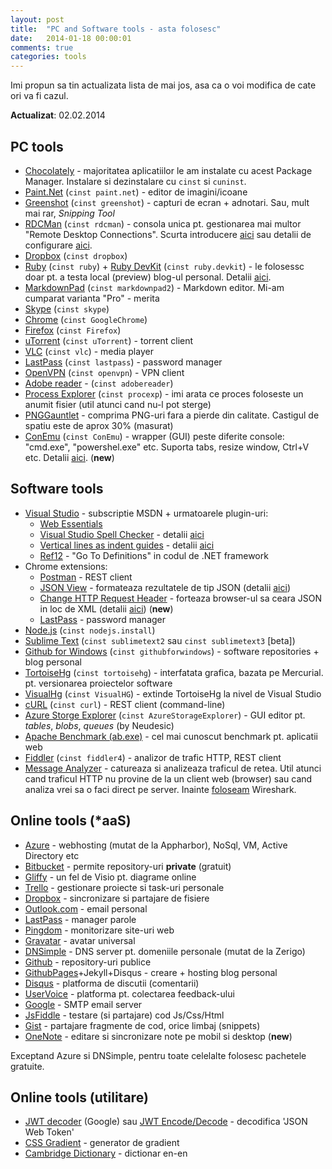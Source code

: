 ```yaml
---
layout: post
title:  "PC and Software tools - asta folosesc"
date:   2014-01-18 00:00:01
comments: true
categories: tools
---
```


Imi propun sa tin actualizata lista de mai jos, asa ca o voi modifica de cate ori va fi cazul.

**Actualizat**: 02.02.2014 

## PC tools ##

- [Chocolately](http://chocolatey.org/) - majoritatea aplicatiilor le am instalate cu acest Package Manager.  Instalare si dezinstalare cu `cinst` si `cuninst`.
- [Paint.Net](http://www.getpaint.net/) (`cinst paint.net`) - editor de imagini/icoane
- [Greenshot](http://maran.ro/2013/12/31/instalare-ruby-rubygems-si-rubydevkit-pe-windows-81-64bit/) (`cinst greenshot`) - capturi de ecran + adnotari. Sau, mult mai rar, *Snipping Tool*
- [RDCMan](http://www.microsoft.com/en-us/download/details.aspx?id=21101) (`cinst rdcman`) - consola unica pt. gestionarea mai multor "Remote Desktop Connections". Scurta introducere [aici](http://blogs.technet.com/b/exchange/archive/2010/06/11/3410093.aspx) sau detalii de configurare [aici](http://blogs.msdn.com/b/stuartleeks/archive/2014/01/15/using-remote-desktop-connection-manager-rdc-man-with-windows-azure-virtual-machines.aspx). 
- [Dropbox](https://www.dropbox.com/) (`cinst dropbox`)
- [Ruby](http://rubyinstaller.org/) (`cinst ruby`) + [Ruby DevKit](http://rubyinstaller.org/add-ons/devkit/) (`cinst ruby.devkit`) - le folosessc doar pt. a testa local (preview) blog-ul personal. Detalii [aici](http://maran.ro/2013/12/31/instalare-ruby-rubygems-si-rubydevkit-pe-windows-81-64bit/).
- [MarkdownPad](http://markdownpad.com/) (`cinst markdownpad2`) - Markdown editor. Mi-am cumparat varianta "Pro" - merita
- [Skype](http://skype.com) (`cinst skype`)
- [Chrome](http://www.google.com/chrome/) (`cinst GoogleChrome`)
- [Firefox](https://www.mozilla.org/firefox) (`cinst Firefox`)
- [uTorrent](http://www.utorrent.com/) (`cinst uTorrent`) - torrent client
- [VLC](http://www.videolan.org/vlc/) (`cinst vlc`) - media player
- [LastPass](https://lastpass.com/) (`cinst lastpass`) - password manager
- [OpenVPN](http://openvpn.net/) (`cinst openvpn`) - VPN client
- [Adobe reader](http://get.adobe.com/ro/reader/) - (`cinst adobereader`)
- [Process Explorer](http://technet.microsoft.com/en-us/sysinternals/bb896653) (`cinst procexp`) - imi arata ce proces foloseste un anumit fisier (util atunci cand nu-l pot sterge)
- [PNGGauntlet](http://pnggauntlet.com/) - comprima PNG-uri fara a pierde din calitate. Castigul de spatiu este de aprox 30% (masurat)
- [ConEmu](https://code.google.com/p/conemu-maximus5/) (`cinst ConEmu`) - wrapper (GUI) peste diferite console: "cmd.exe", "powershel.exe" etc. Suporta tabs, resize window, Ctrl+V etc. Detalii [aici](http://www.hanselman.com/blog/ConEmuTheWindowsTerminalConsolePromptWeveBeenWaitingFor.aspx). (**new**)
 
## Software tools ##

- [Visual Studio](http://msdn.microsoft.com/en-US/vstudio) - subscriptie MSDN + urmatoarele plugin-uri:
	- [Web Essentials](http://vswebessentials.com/)
	- [Visual Studio Spell Checker](http://visualstudiogallery.msdn.microsoft.com/a23de100-31a1-405c-b4b7-d6be40c3dfff) - detalii [aici](http://maran.ro/2013/11/23/visual-studio-doua-plugin-uri-utile/)
	- [Vertical lines as indent guides](http://visualstudiogallery.msdn.microsoft.com/e792686d-542b-474a-8c55-630980e72c30) - detalii [aici](http://maran.ro/2013/11/23/visual-studio-doua-plugin-uri-utile/)
	- [Ref12](http://visualstudiogallery.msdn.microsoft.com/f89b27c5-7d7b-4059-adde-7ccc709fa86e) - "Go To Definitions" in codul de .NET framework
- Chrome extensions:
	- [Postman](https://chrome.google.com/webstore/detail/postman-rest-client/fdmmgilgnpjigdojojpjoooidkmcomcm) - REST client
	- [JSON View](https://chrome.google.com/webstore/detail/jsonview/chklaanhfefbnpoihckbnefhakgolnmc) - formateaza rezultatele de tip JSON (detalii [aici](http://maran.ro/2014/02/16/afisarea-in-browser-a-unui-obiect-json-culori-indentare-grupare/))
	- [Change HTTP Request Header](https://chrome.google.com/webstore/detail/change-http-request-heade/ppmibgfeefcglejjlpeihfdimbkfbbnm) - forteaza browser-ul sa ceara JSON in loc de XML (detalii [aici](http://maran.ro/2014/02/15/afisarea-raspunsului-returnat-de-webapi-in-json-in-loc-de-xml/)) (**new**)
	- [LastPass](https://chrome.google.com/webstore/detail/lastpass-free-password-ma/hdokiejnpimakedhajhdlcegeplioahd) - password manager
- [Node.js](http://nodejs.org/) (`cinst nodejs.install`)
- [Sublime Text](http://www.sublimetext.com/) (`cinst sublimetext2` sau `cinst sublimetext3` [beta])
- [Github for Windows](http://windows.github.com/) (`cinst githubforwindows`) - software repositories + blog personal
- [TortoiseHg](http://tortoisehg.bitbucket.org/) (`cinst tortoisehg`) - interfatata grafica, bazata pe Mercurial. pt. versionarea proiectelor software
- [VisualHg](http://visualhg.codeplex.com/) (`cinst VisualHG`) - extinde TortoiseHg la nivel de Visual Studio
- [cURL](http://curl.haxx.se/) (`cinst curl`) - REST client (command-line)
- [Azure Storge Explorer](http://azurestorageexplorer.codeplex.com/) (`cinst AzureStorageExplorer`) - GUI editor pt. *tables*, *blobs*, *queues* (by Neudesic)
- [Apache Benchmark (ab.exe)](http://www.apachehaus.com/cgi-bin/download.plx?dli=UtWNNp1UNBTT6h2Kl5GbFBlVOpkVFVFdUFDZGl1Z) - cel mai cunoscut benchmark pt. aplicatii web
- [Fiddler](http://fiddler2.com/) (`cinst fiddler4`) - analizor de trafic HTTP, REST client 
- [Message Analyzer](http://www.microsoft.com/en-us/download/details.aspx?id=40308) - catureaza si analizeaza traficul de retea. Util atunci cand traficul HTTP nu provine de la un client web (browser) sau cand analiza vrei sa o faci direct pe server. Inainte [foloseam](http://maran.ro/2012/07/15/crm2011-acces-de-10-ori-mai-rapid-cu-microorm-petapoco-fata-de-xrm-sdk/) Wireshark.

## Online tools (*aaS) ##

- [Azure](http://www.windowsazure.com/) - webhosting (mutat de la Appharbor), NoSql, VM, Active Directory etc
- [Bitbucket](https://bitbucket.org/) - permite repository-uri **private** (gratuit)
- [Gliffy](http://www.gliffy.com/) - un fel de Visio pt. diagrame online
- [Trello](https://trello.com/) - gestionare proiecte si task-uri personale
- [Dropbox](https://www.dropbox.com/) - sincronizare si partajare de fisiere
- [Outlook.com](https://outlook.com) - email personal
- [LastPass](https://lastpass.com/) - manager parole
- [Pingdom](https://www.pingdom.com/) - monitorizare site-uri web
- [Gravatar](http://www.gravatar.com) - avatar universal
- [DNSimple](https://dnsimple.com) - DNS server pt. domeniile personale (mutat de la Zerigo)
- [Github](https://github.com/) - repository-uri publice
- [GithubPages](http://pages.github.com/)+Jekyll+Disqus - creare + hosting blog personal
- [Disqus](http://disqus.com/) - platforma de discutii (comentarii)
- [UserVoice](https://www.uservoice.com/) - platforma pt. colectarea feedback-ului
- [Google](https://sites.google.com/site/smmahbub/g-mail-pop3-and-smtp-settings) - SMTP email server
- [JsFiddle](http://jsfiddle.net/) - testare (si partajare) cod Js/Css/Html
- [Gist](https://gist.github.com/) - partajare fragmente de cod, orice limbaj (snippets)
- [OneNote](http://www.onenote.com/) - editare si sincronizare note pe mobil si desktop (**new**)

Exceptand Azure si DNSimple, pentru toate celelalte folosesc pachetele gratuite.

## Online tools (utilitare) ##

- [JWT decoder](https://developers.google.com/wallet/digital/docs/jwtdecoder) (Google) sau [JWT Encode/Decode](http://openidtest.uninett.no/jwt) - decodifica 'JSON Web Token'
- [CSS Gradient](http://www.colorzilla.com/gradient-editor/) - generator de gradient
- [Cambridge Dictionary](http://dictionary.cambridge.org/dictionary/british/) - dictionar en-en